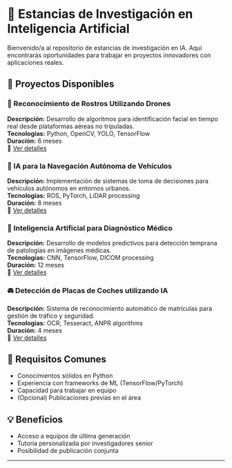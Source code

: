 # 🔬 Estancias de Investigación en Inteligencia Artificial

Bienvenido/a al repositorio de estancias de investigación en IA. Aquí encontrarás oportunidades para trabajar en proyectos innovadores con aplicaciones reales.

## 🌟 Proyectos Disponibles

### 🚁 Reconocimiento de Rostros Utilizando Drones
**Descripción:** Desarrollo de algoritmos para identificación facial en tiempo real desde plataformas aéreas no tripuladas.  
**Tecnologías:** Python, OpenCV, YOLO, TensorFlow  
**Duración:** 6 meses  
📌 [Ver detalles](https://github.com/AtoanyTec/UFs/blob/main/Estancias/FJ2025/Estancias%20de%20Investigaci%C3%B3n/EI-AD25-320_Reconocimiento%20de%20Rostros%20Utilizando%20Drones.md)

### 🚗 IA para la Navegación Autónoma de Vehículos  
**Descripción:** Implementación de sistemas de toma de decisiones para vehículos autónomos en entornos urbanos.  
**Tecnologías:** ROS, PyTorch, LiDAR processing  
**Duración:** 8 meses  
📌 [Ver detalles](https://github.com/AtoanyTec/UFs/blob/main/Estancias/FJ2025/Estancias%20de%20Investigaci%C3%B3n/EI-AD25-321_IA%20para%20la%20Navegaci%C3%B3n%20Aut%C3%B3noma%20de%20Veh%C3%ADculos.md)

### 🏥 Inteligencia Artificial para Diagnóstico Médico  
**Descripción:** Desarrollo de modelos predictivos para detección temprana de patologías en imágenes médicas.  
**Tecnologías:** CNN, TensorFlow, DICOM processing  
**Duración:** 12 meses  
📌 [Ver detalles](https://github.com/AtoanyTec/UFs/blob/main/Estancias/FJ2025/Estancias%20de%20Investigaci%C3%B3n/EI-AD25-322_Inteligencia%20Artificial%20para%20Diagnostico%20M%C3%A9dico.md)

### 🚘 Detección de Placas de Coches utilizando IA  
**Descripción:** Sistema de reconocimiento automático de matrículas para gestión de tráfico y seguridad.  
**Tecnologías:** OCR, Tesseract, ANPR algorithms  
**Duración:** 4 meses  
📌 [Ver detalles](https://github.com/AtoanyTec/UFs/blob/main/Estancias/FJ2025/Estancias%20de%20Investigaci%C3%B3n/EI-AD25-337_Detecci%C3%B3n%20de%20Placas%20de%20Coches%20utilizando%20IA.md)


## 🎯 Requisitos Comunes
- Conocimientos sólidos en Python
- Experiencia con frameworks de ML (TensorFlow/PyTorch)
- Capacidad para trabajar en equipo
- (Opcional) Publicaciones previas en el área


## 💡 Beneficios
- Acceso a equipos de última generación
- Tutoría personalizada por investigadores senior
- Posibilidad de publicación conjunta


---

